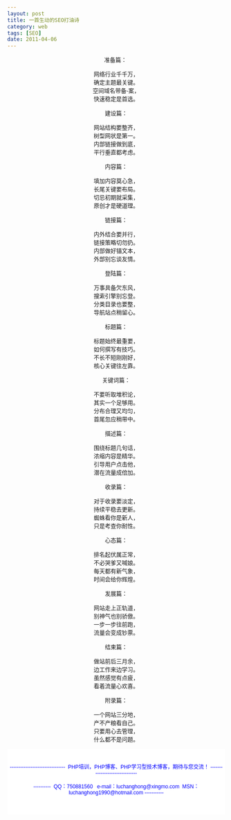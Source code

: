 ```yaml
---
layout: post
title: 一首生动的SEO打油诗
category: web
tags: [SEO]
date: 2011-04-06
---
```

<p style="text-align: center"><span style="font-family: 楷体_GB2312"><span style="font-size: small">准备篇：&nbsp;</span></span></p>
<p style="text-align: center"><span style="font-family: 楷体_GB2312"><span style="font-size: small">网络行业千千万，<br />
确定主题最关键。<br />
空间域名带备-案，<br />
快速稳定是首选。</span></span></p>
<p style="text-align: center"><span style="font-family: 楷体_GB2312"><span style="font-size: small">建设篇：</span></span></p>
<p style="text-align: center"><span style="font-family: 楷体_GB2312"><span style="font-size: small">网站结构要整齐，<br />
树型网状是第一。<br />
内部链接做到底，<br />
平行垂直都考虑。</span></span></p>
<p style="text-align: center"><span style="font-family: 楷体_GB2312"><span style="font-size: small">内容篇：</span></span></p>
<p style="text-align: center"><span style="font-family: 楷体_GB2312"><span style="font-size: small">填加内容莫心急，<br />
长尾关键要布局。<br />
切忌初期就采集，<br />
原创才是硬道理。</span></span></p>
<p style="text-align: center"><span style="font-family: 楷体_GB2312"><span style="font-size: small">链接篇：</span></span></p>
<p style="text-align: center"><span style="font-family: 楷体_GB2312"><span style="font-size: small">内外结合要并行，<br />
链接策略切勿扔。<br />
内部做好锚文本，<br />
外部别忘谈友情。</span></span></p>
<p style="text-align: center"><span style="font-family: 楷体_GB2312"><span style="font-size: small">登陆篇：</span></span></p>
<p style="text-align: center"><span style="font-family: 楷体_GB2312"><span style="font-size: small">万事具备欠东风，<br />
搜索引擎别忘登。<br />
分类目录也要整，<br />
导航站点稍留心。</span></span></p>
<p style="text-align: center"><span style="font-family: 楷体_GB2312"><span style="font-size: small">标题篇：<br />
</span></span></p>
<p style="text-align: center"><span style="font-family: 楷体_GB2312"><span style="font-size: small">标题始终最重要，<br />
如何撰写有技巧。<br />
不长不短刚刚好，<br />
核心关键往左靠。</span></span></p>
<p style="text-align: center"><span style="font-family: 楷体_GB2312"><span style="font-size: small">关键词篇：<br />
</span></span></p>
<p style="text-align: center"><span style="font-family: 楷体_GB2312"><span style="font-size: small">不要听取堆积论，<br />
其实一个足够用。<br />
分布合理又均匀，<br />
首尾忽应稍带中。</span></span></p>
<p style="text-align: center"><span style="font-family: 楷体_GB2312"><span style="font-size: small">描述篇：<br />
</span></span></p>
<p style="text-align: center"><span style="font-family: 楷体_GB2312"><span style="font-size: small">围绕标题几句话，<br />
浓缩内容是精华。<br />
引导用户点击他，<br />
潜在流量成倍加。</span></span></p>
<p style="text-align: center"><span style="font-family: 楷体_GB2312"><span style="font-size: small">收录篇：<br />
</span></span></p>
<p style="text-align: center"><span style="font-family: 楷体_GB2312"><span style="font-size: small">对于收录要淡定，<br />
持续平稳去更新。<br />
蜘蛛看你是新人，<br />
只是考查你耐性。</span></span></p>
<p style="text-align: center"><span style="font-family: 楷体_GB2312"><span style="font-size: small">心态篇：<br />
</span></span></p>
<p style="text-align: center"><span style="font-family: 楷体_GB2312"><span style="font-size: small">排名起伏属正常，<br />
不必哭爹又喊娘。<br />
每天都有新气象，<br />
时间会给你辉煌。</span></span></p>
<p style="text-align: center"><span style="font-family: 楷体_GB2312"><span style="font-size: small">发展篇：<br />
</span></span></p>
<p style="text-align: center"><span style="font-family: 楷体_GB2312"><span style="font-size: small">网站走上正轨道，<br />
别神气也别骄傲。<br />
一步一步往前跑，<br />
流量会变成钞票。</span></span></p>
<p style="text-align: center"><span style="font-family: 楷体_GB2312"><span style="font-size: small">结束篇：<br />
</span></span></p>
<p style="text-align: center"><span style="font-family: 楷体_GB2312"><span style="font-size: small">做站前后三月余，<br />
边工作来边学习。<br />
虽然感觉有点疲，<br />
看着流量心欢喜。</span></span></p>
<p style="text-align: center"><span style="font-family: 楷体_GB2312"><span style="font-size: small">附录篇：</span></span></p>
<p style="text-align: center"><span style="font-family: 楷体_GB2312"><span style="font-size: small">一个网站三分地，<br />
产不产粮看自己。<br />
只要用心去管理，<br />
什么都不是问题。</span></span><span style="font-size: small"><br />
</span></p>
<div style="padding-bottom: 5px; background-color: rgb(255,255,255); margin: 0px; padding-left: 5px; padding-right: 5px; font-family: Arial, Verdana, sans-serif; font-size: 12px; padding-top: 5px">
<p style="text-align: center"><span style="color: rgb(0,0,255)"><br />
</span><span style="color: rgb(0,0,255)">--------------------------------&nbsp; PHP培训，PHP博客、PHP学习型技术博客，期待与您交流！ -------------------------------<br />
<br />
----------&nbsp; QQ：750881560&nbsp;&nbsp; e-mail：luchanghong@xingmo.com&nbsp; MSN：luchanghong1990@hotmail.com -----------</span></p>
<p style="text-align: center">&nbsp;</p>
</div>
